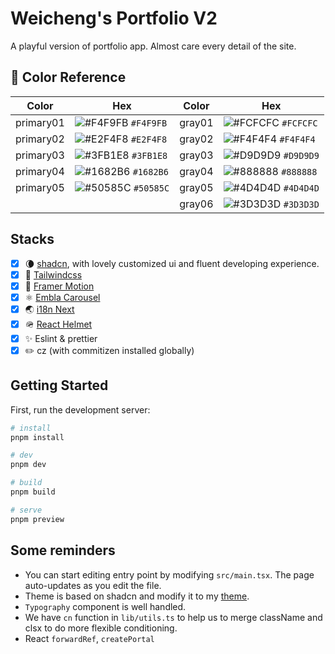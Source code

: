 # Weicheng's Portfolio V2

<!-- ![Vercel](https://vercelbadge.vercel.app/api/weicheng2138/portfolio-weitsao-v2) -->

A playful version of portfolio app. Almost care every detail of the site.

## 🎨 Color Reference

| Color     | Hex                                                                | Color  | Hex                                                                |
| --------- | ------------------------------------------------------------------ | ------ | ------------------------------------------------------------------ |
| primary01 | ![#F4F9FB](https://via.placeholder.com/10/F4F9FB?text=+) `#F4F9FB` | gray01 | ![#FCFCFC](https://via.placeholder.com/10/FCFCFC?text=+) `#FCFCFC` |
| primary02 | ![#E2F4F8](https://via.placeholder.com/10/E2F4F8?text=+) `#E2F4F8` | gray02 | ![#F4F4F4](https://via.placeholder.com/10/F4F4F4?text=+) `#F4F4F4` |
| primary03 | ![#3FB1E8](https://via.placeholder.com/10/3FB1E8?text=+) `#3FB1E8` | gray03 | ![#D9D9D9](https://via.placeholder.com/10/D9D9D9?text=+) `#D9D9D9` |
| primary04 | ![#1682B6](https://via.placeholder.com/10/1682B6?text=+) `#1682B6` | gray04 | ![#888888](https://via.placeholder.com/10/888888?text=+) `#888888` |
| primary05 | ![#50585C](https://via.placeholder.com/10/50585C?text=+) `#50585C` | gray05 | ![#4D4D4D](https://via.placeholder.com/10/4D4D4D?text=+) `#4D4D4D` |
|           |                                                                    | gray06 | ![#3D3D3D](https://via.placeholder.com/10/3D3D3D?text=+) `#3D3D3D` |

## Stacks

- [x] 🌘 [shadcn](https://ui.shadcn.com/), with lovely customized ui and fluent developing experience.
- [x] 🌊 [Tailwindcss](https://tailwindcss.com/)
- [x] 👾 [Framer Motion](https://www.framer.com/motion/)
- [x] ⚛️ [Embla Carousel](https://www.embla-carousel.com/)
- [x] 🌏 [i18n Next](https://react.i18next.com/)
- [x] 🪖 [React Helmet](https://github.com/nfl/react-helmet)
- [x] ✨ Eslint & prettier
- [x] ✏️ cz (with commitizen installed globally)

## Getting Started

First, run the development server:

```bash
# install
pnpm install

# dev
pnpm dev

# build
pnpm build

# serve
pnpm preview
```

## Some reminders

- You can start editing entry point by modifying `src/main.tsx`. The page auto-updates as you edit the file.
- Theme is based on shadcn and modify it to my [theme](https://ui.shadcn.com/themes).
- `Typography` component is well handled.
- We have `cn` function in `lib/utils.ts` to help us to merge className and clsx to do more flexible conditioning.
- React `forwardRef`, `createPortal`
